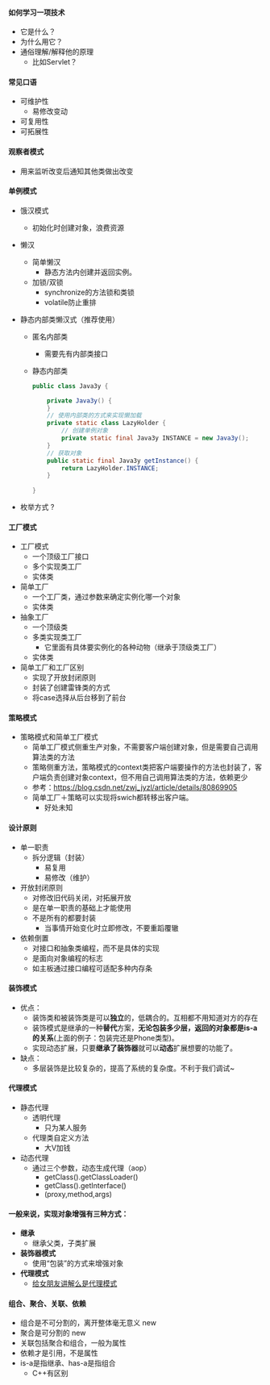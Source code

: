#### 如何学习一项技术

* 它是什么？
* 为什么用它？
* 通俗理解/解释他的原理
  * 比如Servlet？

#### 常见口语

* 可维护性
  * 易修改变动
* 可复用性
* 可拓展性

#### 观察者模式

* 用来监听改变后通知其他类做出改变

#### 单例模式

* 饿汉模式

  * 初始化时创建对象，浪费资源

* 懒汉

  * 简单懒汉
    * 静态方法内创建并返回实例。
  * 加锁/双锁
    * synchronize的方法锁和类锁
    * volatile防止重排

* 静态内部类懒汉式（推荐使用）

  * 匿名内部类

    * 需要先有内部类接口

  * 静态内部类

    ```java
    public class Java3y {
    
        private Java3y() {
        }
        // 使用内部类的方式来实现懒加载
        private static class LazyHolder {
            // 创建单例对象
            private static final Java3y INSTANCE = new Java3y();
        }
        // 获取对象
        public static final Java3y getInstance() {
            return LazyHolder.INSTANCE;
        }
        
    }
    ```

* 枚举方式 ?

#### 工厂模式 

* 工厂模式
  * 一个顶级工厂接口
  * 多个实现类工厂
  * 实体类
* 简单工厂
  * 一个工厂类，通过参数来确定实例化哪一个对象
  * 实体类
* 抽象工厂
  * 一个顶级类
  * 多类实现类工厂
    * 它里面有具体要实例化的各种动物（继承于顶级类工厂）
  * 实体类
* 简单工厂和工厂区别
  * 实现了开放封闭原则
  * 封装了创建雷锋类的方式
  * 将case选择从后台移到了前台

#### 策略模式

* 策略模式和简单工厂模式
  * 简单工厂模式侧重生产对象，不需要客户端创建对象，但是需要自己调用算法类的方法
  * 策略侧重方法，策略模式的context类把客户端要操作的方法也封装了，客户端负责创建对象context，但不用自己调用算法类的方法，依赖更少
  * 参考：https://blog.csdn.net/zwj_jyzl/article/details/80869905
  * 简单工厂＋策略可以实现将swich都转移出客户端。
    * 好处未知

#### 设计原则

* 单一职责
  * 拆分逻辑（封装）
    * 易复用
    * 易修改（维护）
* 开放封闭原则
  * 对修改旧代码关闭，对拓展开放
  * 是在单一职责的基础上才能使用
  * 不是所有的都要封装
    * 当事情开始变化时立即修改，不要重蹈覆辙
* 依赖倒置
  * 对接口和抽象类编程，而不是具体的实现
  * 是面向对象编程的标志
  * 如主板通过接口编程可适配多种内存条

#### 装饰模式

* 优点：
  - 装饰类和被装饰类是可以**独立**的，低耦合的。互相都不用知道对方的存在
  - 装饰模式是继承的一种**替代**方案，**无论包装多少层，返回的对象都是is-a的关系**(上面的例子：包装完还是Phone类型)。
  - 实现动态扩展，只要**继承了装饰器**就可以**动态**扩展想要的功能了。
* 缺点：
  - 多层装饰是比较复杂的，提高了系统的复杂度。不利于我们调试~

#### 代理模式

* 静态代理
  * 透明代理
    * 只为某人服务
  * 代理类自定义方法
    * 大V加钱
* 动态代理
  * 通过三个参数，动态生成代理（aop）
    * getClass().getClassLoader()
    * getClass().getInterface()
    * (proxy,method,args)

#### 一般来说，实现对象增强有三种方式：

- **继承**
  - 继承父类，子类扩展
- **装饰器模式**
  - 使用“包装”的方式来增强对象
- **代理模式**
  - [给女朋友讲解么是代理模式](https://mp.weixin.qq.com/s?__biz=MzI4Njg5MDA5NA==&mid=2247484222&idx=1&sn=5191aca33f7b331adaef11c5e07df468&chksm=ebd7423fdca0cb29cdc59b4c79afcda9a44b9206806d2212a1b807c9f5879674934c37c250a1#rd)

#### 组合、聚合、关联、依赖

* 组合是不可分割的，离开整体毫无意义 new
* 聚合是可分割的 new
* 关联包括聚合和组合，一般为属性
* 依赖才是引用，不是属性
* is-a是指继承、has-a是指组合
  * C++有区别
